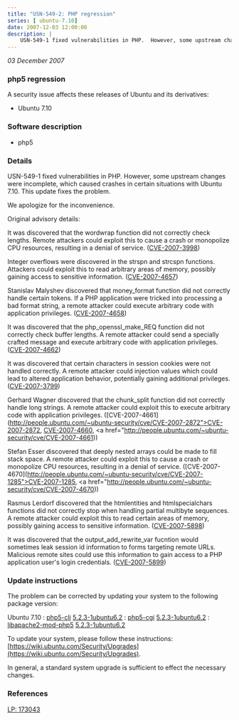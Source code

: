 ```yaml
---
title: "USN-549-2: PHP regression"
series: [ ubuntu-7.10]
date: 2007-12-03 12:00:00
description: |
    USN-549-1 fixed vulnerabilities in PHP.  However, some upstream changes were incomplete, which caused crashes in certain situations with Ubuntu 7.10.  This update fixes the problem.
--- 
```

 
 

*03 December 2007*

### php5 regression

A security issue affects these releases of Ubuntu and its derivatives:

* Ubuntu 7.10

### Software description

* php5 

### Details

USN-549-1 fixed vulnerabilities in PHP. However, some upstream changes were incomplete, which caused crashes in certain situations with Ubuntu 7.10. This update fixes the problem.

We apologize for the inconvenience.

Original advisory details:

 It was discovered that the wordwrap function did not correctly check lengths. Remote attackers could exploit this to cause a crash or monopolize CPU resources, resulting in a denial of service. ([CVE-2007-3998](http://people.ubuntu.com/~ubuntu-security/cve/CVE-2007-3998))

 Integer overflows were discovered in the strspn and strcspn functions. Attackers could exploit this to read arbitrary areas of memory, possibly gaining access to sensitive information. ([CVE-2007-4657](http://people.ubuntu.com/~ubuntu-security/cve/CVE-2007-4657))

 Stanislav Malyshev discovered that money_format function did not correctly handle certain tokens. If a PHP application were tricked into processing a bad format string, a remote attacker could execute arbitrary code with application privileges. ([CVE-2007-4658](http://people.ubuntu.com/~ubuntu-security/cve/CVE-2007-4658))

 It was discovered that the php_openssl_make_REQ function did not correctly check buffer lengths. A remote attacker could send a specially crafted message and execute arbitrary code with application privileges. ([CVE-2007-4662](http://people.ubuntu.com/~ubuntu-security/cve/CVE-2007-4662))

 It was discovered that certain characters in session cookies were not handled correctly. A remote attacker could injection values which could lead to altered application behavior, potentially gaining additional privileges. ([CVE-2007-3799](http://people.ubuntu.com/~ubuntu-security/cve/CVE-2007-3799))

 Gerhard Wagner discovered that the chunk_split function did not correctly handle long strings. A remote attacker could exploit this to execute arbitrary code with application privileges. ([CVE-2007-4661](http://people.ubuntu.com/~ubuntu-security/cve/CVE-2007-2872">CVE-2007-2872</a>, <a href="http://people.ubuntu.com/~ubuntu-security/cve/CVE-2007-4660">CVE-2007-4660</a>, <a href="http://people.ubuntu.com/~ubuntu-security/cve/CVE-2007-4661))

 Stefan Esser discovered that deeply nested arrays could be made to fill stack space. A remote attacker could exploit this to cause a crash or monopolize CPU resources, resulting in a denial of service. ([CVE-2007-4670](http://people.ubuntu.com/~ubuntu-security/cve/CVE-2007-1285">CVE-2007-1285</a>, <a href="http://people.ubuntu.com/~ubuntu-security/cve/CVE-2007-4670))

 Rasmus Lerdorf discovered that the htmlentities and htmlspecialchars functions did not correctly stop when handling partial multibyte sequences. A remote attacker could exploit this to read certain areas of memory, possibly gaining access to sensitive information. ([CVE-2007-5898](http://people.ubuntu.com/~ubuntu-security/cve/CVE-2007-5898))

 It was discovered that the output_add_rewrite_var fucntion would sometimes leak session id information to forms targeting remote URLs. Malicious remote sites could use this information to gain access to a PHP application user&#39;s login credentials. ([CVE-2007-5899](http://people.ubuntu.com/~ubuntu-security/cve/CVE-2007-5899)) 

### Update instructions

The problem can be corrected by updating your system to the following package version:

Ubuntu 7.10
 : [php5-cli](https://launchpad.net/ubuntu/+source/php5) <span> [5.2.3-1ubuntu6.2](https://launchpad.net/ubuntu/+source/php5/5.2.3-1ubuntu6.2) </span> 
 : [php5-cgi](https://launchpad.net/ubuntu/+source/php5) <span> [5.2.3-1ubuntu6.2](https://launchpad.net/ubuntu/+source/php5/5.2.3-1ubuntu6.2) </span> 
 : [libapache2-mod-php5](https://launchpad.net/ubuntu/+source/php5) <span> [5.2.3-1ubuntu6.2](https://launchpad.net/ubuntu/+source/php5/5.2.3-1ubuntu6.2) </span> 

To update your system, please follow these instructions: [https://wiki.ubuntu.com/Security/Upgrades](https://wiki.ubuntu.com/Security/Upgrades).

In general, a standard system upgrade is sufficient to effect the necessary changes. 

### References

 
 [LP: 173043](https://launchpad.net/bugs/173043)
 

